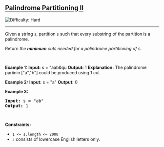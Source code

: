 <h2><a href="https://leetcode.com/problems/palindrome-partitioning-ii">Palindrome Partitioning II</a></h2> <img src='https://img.shields.io/badge/Difficulty-Hard-red' alt='Difficulty: Hard' /><hr><p>Given a string <code>s</code>, partition <code>s</code> such that every <span data-keyword="substring-nonempty">substring</span> of the partition is a <span data-keyword="palindrome-string">palindrome</span>.</p>

<p>Return <em>the <strong>minimum</strong> cuts needed for a palindrome partitioning of</em> <ode>s</code>.</p>

<p>&nbsp;</p>
<p><strong class="example">Example 1:</strong></

<pre>
<strong>Input:</strong> s = &quot;aab&qu
<strong>Output:</strong> 1
<strong>Explanation:</strong> The palindrome pariinin [&quot;a&quot;,&quot;b&quot;] could be produced using 1 cut
</pre>

<p><strong class="example">Example 2:</strong></

<pre>
<strong>Input:</strong> s = &quot;a&quot
<strong>Output:</strong> 0
</pre>

<p><strong class="example">Example 3:</strong></p>

<pre>
<strong>Input:</strong> s = &quot;ab&quot;
<strong>Output:</strong> 1
</pre>

<p>&nbsp;</p>
<p><strong>Constraints:</strong></p>

<ul>
	<li><code>1 &lt;= s.length &lt;= 2000</code></li>
	<li><code>s</code> consists of lowercase English letters only.</li>
</ul>
